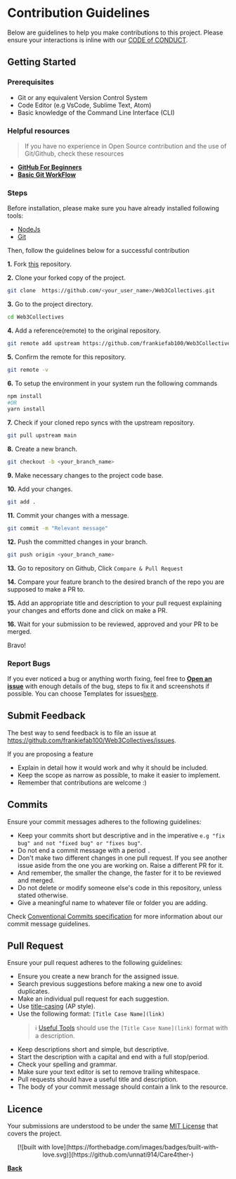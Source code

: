 # Contribution Guidelines

Below are guidelines to help you make contributions to this project.
Please ensure your interactions is inline with our [CODE of CONDUCT](https://github.com/frankiefab100//master/CODE_OF_CONDUCT.md).

## Getting Started

### Prerequisites

- Git or any equivalent Version Control System
- Code Editor (e.g VsCode, Sublime Text, Atom)
- Basic knowledge of the Command Line Interface (CLI)

### Helpful resources

 > If you have no experience in Open Source contribution and the use of Git/Github, check these resources

 - [**GitHub For Beginners**](http://readwrite.com/2013/09/30/understanding-github-a-journey-for-beginners-part-1/) 
 - [**Basic Git WorkFlow**](https://guides.github.com/introduction/flow/index.html)

### Steps

Before installation, please make sure you have already installed following tools:

- [NodeJs](https://nodejs.org/en/download/)
- [Git](https://git-scm.com/downloads)

Then, follow the guidelines below for a successful contribution

**1.**  Fork [this](https://github.com/frankiefab100/Web3Collectives.git) repository.

**2.**  Clone your forked copy of the project.

```BASH
git clone  https://github.com/<your_user_name>/Web3Collectives.git
```

**3.** Go to the project directory.

```BASH
cd Web3Collectives
```

**4.** Add a reference(remote) to the original repository.

```BASH
git remote add upstream https://github.com/frankiefab100/Web3Collectives.git 
```

**5.** Confirm the remote for this repository.

```BASH
git remote -v
```

**6.** To setup the environment in your system run the following commands

```BASH
npm install
#OR
yarn install
```

**7.** Check if your cloned repo syncs with the upstream repository.

```BASH
git pull upstream main
```

**8.** Create a new branch.

```BASH
git checkout -b <your_branch_name>
```

**9.** Make necessary changes to the project code base.

**10.** Add your changes.

```BASH
git add . 
```

**11.** Commit your changes with a message.

```BASH
git commit -m "Relevant message"
```

**12.** Push the committed changes in your branch.

```BASH
git push origin <your_branch_name>
```

**13.** Go to repository on Github, Click `Compare & Pull Request`

**14.** Compare your feature branch to the desired branch of the repo you are supposed to make a PR to.

**15.** Add an appropriate title and description to your pull request explaining your changes and efforts done and click on make a PR. 

**16.** Wait for your submission to be reviewed, approved and your PR to be merged.

Bravo! 

### Report Bugs

If you ever noticed a bug or anything worth fixing, feel free to [**Open an issue**](https://github.com/frankiefab100/Web3Collectives/issues) with enough details of the bug, steps to fix it and screenshots if possible.
You can choose Templates for issues<a href="https://github.com/frankiefab100/Web3Collectives/issues/new/choose">here</a>.

## Submit Feedback

The best way to send feedback is to file an issue at <https://github.com/frankiefab100/Web3Collectives/issues>.

If you are proposing a feature

- Explain in detail how it would work and why it should be included.
- Keep the scope as narrow as possible, to make it easier to implement.
- Remember that contributions are welcome :)

## Commits

Ensure your commit messages adheres to the following guidelines:

- Keep your commits short but descriptive and in the imperative `e.g "fix bug" and not "fixed bug" or "fixes bug"`.
- Do not end a commit message with a period `.`
- Don't make two different changes in one pull request. If you see another issue aside from the one you are working on. Raise a different PR for it.
- And remember, the smaller the change, the faster for it to be reviewed and merged. 
- Do not delete or modify someone else's code in this repository, unless stated otherwise.
- Give a meaningful name to whatever file or folder you are adding.

 Check [Conventional Commits specification](https://conventionalcommits.org) for more information about our commit message guidelines.

## Pull Request

Ensure your pull request adheres to the following guidelines:

- Ensure you create a new branch for the assigned issue.
- Search previous suggestions before making a new one to avoid duplicates.
- Make an individual pull request for each suggestion.
- Use [title-casing](https://titlecaseconverter.com/) (AP style).
- Use the following format: `[Title Case Name](link)`
  > :information_source: [Useful Tools](https://github.com/BolajiAyodeji/awesome-technical-writing#useful-tools) should use the `[Title Case Name](link)` format with a description.
- Keep descriptions short and simple, but descriptive.
- Start the description with a capital and end with a full stop/period.
- Check your spelling and grammar.
- Make sure your text editor is set to remove trailing whitespace.
- Pull requests should have a useful title and description.
- The body of your commit message should contain a link to the resource.

## Licence

Your submissions are understood to be under the same [MIT License](https://opensource.org/licenses/MIT) that covers the project.

<p align="center">
[![built with love](https://forthebadge.com/images/badges/built-with-love.svg)](https://github.com/unnati914/Care4ther-)
</p>

**[Back](/README.md/)**
